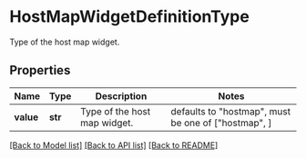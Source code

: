 # HostMapWidgetDefinitionType

Type of the host map widget.
## Properties
Name | Type | Description | Notes
------------ | ------------- | ------------- | -------------
**value** | **str** | Type of the host map widget. | defaults to "hostmap",  must be one of ["hostmap", ]

[[Back to Model list]](README.md#documentation-for-models) [[Back to API list]](README.md#documentation-for-api-endpoints) [[Back to README]](README.md)


